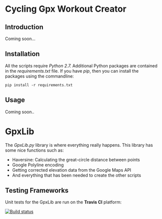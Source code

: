 # Cycling Gpx Workout Creator


## Introduction
Coming soon...
 
## Installation
All the scripts require *Python 2.7.*
Additional Python packages are contained in the *requirements.txt* file. If you have *pip*, then you can install the packages using the commandline:
	
	pip install -r requirements.txt


## Usage
Coming soon..

# GpxLib
The *GpxLib.py* library is where everything really happens. This library has some nice functions such as:

* Haversine: Calculating the great-circle distance between points
* Google Polyline encoding
* Getting corrected elevation data from the Google Maps API
* And everything that has been needed to create the other scripts


## Testing Frameworks
Unit tests for the GpxLib are run on the **Travis CI** platform:

[![Build status](https://travis-ci.org/phillipmyburgh/travis-lab.svg?master)](https://travis-ci.org/phillipmyburgh/CyclingGpxWorkoutCreator)